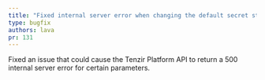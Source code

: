 ```yaml
---
title: "Fixed internal server error when changing the default secret store"
type: bugfix
authors: lava
pr: 131
---
```

Fixed an issue that could cause the Tenzir Platform API to return a 500 internal server error for certain parameters.
